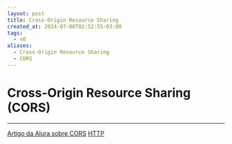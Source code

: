 ```yaml
---
layout: post
title: Cross-Origin Resource Sharing
created_at: 2024-07-08T02:52:55-03:00
tags:
  - v0
aliases:
  - Cross-Origin Resource Sharing
  - CORS
---
```

# Cross-Origin Resource Sharing (CORS)
---

[Artigo da Alura sobre CORS](https://www.alura.com.br/artigos/como-resolver-erro-de-cross-origin-resource-sharing)
[HTTP](HTTP.md)